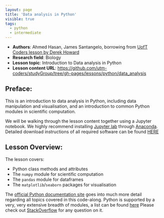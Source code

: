 ```yaml
---
layout: page
title: 'Data analysis in Python'
visible: true
tags:
  - python
  - intermediate
---
```


 - **Authors**: Ahmed Hasan, James Santangelo, borrowing from [UofT Coders lesson by Derek Howard](https://github.com/UofTCoders/studyGroup/blob/gh-pages/lessons/python/pandas2/UofT-pandas.ipynb)
 - **Research field**: Biology
 - **Lesson topic**: Introduction to Data analysis in Python
 - **Lesson content URL**: <https://github.com/utm-coders/studyGroup/tree/gh-pages/lessons/python/data_analysis>

## Preface: ##

This is an introduction to data analysis in Python, including data manipulation and
visualisation, and an introduction to common Python modules in scientific computation.

We will be walking through the lesson content together using a
Jupyter notebook. We highly recommend installing [Jupyter lab](https://jupyterlab.readthedocs.io/en/stable/getting_started/installation.html)
through [Anaconda](https://www.anaconda.com/distribution/). Detailed
download instructions of all required software can be found [HERE](https://github.com/utm-coders/studyGroup/blob/gh-pages/lessons/install-git-python-r.md)


## Lesson Overview: ##

The lesson covers:

* Python class methods and attributes
* The `numpy` module for scientific computation
* The `pandas` module for dataframes
* The `matplotlib`/`seaborn` packages for visualisation

The [official Python documentation site](https://docs.python.org) goes into much more detail
regarding all topics covered in this code-along.  Python is supported
by a very, very extensive breadth of modules, a list can be found [here](https://pypi.python.org/pypi)
Please check out [StackOverflow](https://stackoverflow.com/questions/tagged/python) for
 any question on it.

